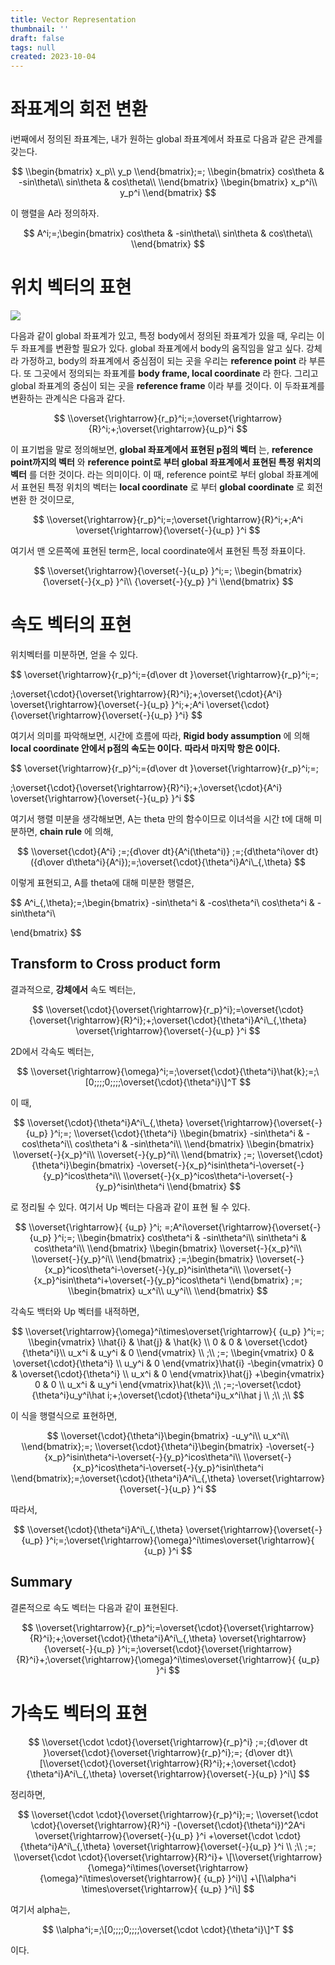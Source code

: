 ```yaml
---
title: Vector Representation
thumbnail: ''
draft: false
tags: null
created: 2023-10-04
---
```


# 좌표계의 회전 변환

i번째에서 정의된 좌표계는, 내가 원하는 global 좌표계에서 좌표로 다음과 같은 관계를 갖는다.

$$
\\begin{bmatrix}
x_p\\
y_p
\\end{bmatrix};=;
\\begin{bmatrix}
cos\theta & -sin\theta\\
sin\theta & cos\theta\\
\\end{bmatrix}
\\begin{bmatrix}
x_p^i\\
y_p^i
\\end{bmatrix}
$$

이 행렬을 A라 정의하자.

$$
A^i;=;\begin{bmatrix}
cos\theta & -sin\theta\\
sin\theta & cos\theta\\
\\end{bmatrix}
$$

# 위치 벡터의 표현

![](Pasted%20image%2020231004120604.png)

다음과 같이 global 좌표계가 있고, 특정 body에서 정의된 좌표계가 있을 때, 우리는 이 두 좌표계를 변환할 필요가 있다. global 좌표계에서 body의 움직임을 알고 싶다. 강체라 가정하고, body의 좌표계에서 중심점이 되는 곳을 우리는 **reference point** 라 부른다. 또 그곳에서 정의되는 좌표계를 **body frame, local coordinate** 라 한다. 그리고 global 좌표계의 중심이 되는 곳을 **reference frame** 이라 부를 것이다. 이 두좌표계를 변환하는 관계식은 다음과 같다.

$$
\\overset{\rightarrow}{r_p}^i;=;\overset{\rightarrow}{R}^i;+;\overset{\rightarrow}{u_p}^i
$$

이 표기법을 말로 정의해보면, **global 좌표계에서 표현된 p점의 벡터** 는, **reference point까지의 벡터** 와 **reference point로 부터 global 좌표계에서 표현된 특정 위치의 벡터** 를 더한 것이다. 라는 의미이다. 이 때, reference point로 부터 global 좌표계에서 표현된 특정 위치의 벡터는 **local coordinate** 로 부터 **global coordinate** 로 회전 변환 한 것이므로,

$$
\\overset{\rightarrow}{r_p}^i;=;\overset{\rightarrow}{R}^i;+;A^i \overset{\rightarrow}{\overset{-}{u_p} }^i
$$

여기서 맨 오른쪽에 표현된 term은, local coordinate에서 표현된 특정 좌표이다.

$$
\\overset{\rightarrow}{\overset{-}{u_p} }^i;=;
\\begin{bmatrix}
{\overset{-}{x_p} }^i\\
{\overset{-}{y_p} }^i
\\end{bmatrix}
$$

# 속도 벡터의 표현

위치벡터를 미분하면, 얻을 수 있다.

$$
\\overset{\rightarrow}{r_p}^i;={d\over dt }\overset{\rightarrow}{r_p}^i;=;

;\overset{\cdot}{\overset{\rightarrow}{R}^i};+;\overset{\cdot}{A^i} \overset{\rightarrow}{\overset{-}{u_p} }^i;+;A^i \overset{\cdot}{\overset{\rightarrow}{\overset{-}{u_p} }^i}
$$

여기서 의미를 파악해보면, 시간에 흐름에 따라, **Rigid body assumption** 에 의해 **local coordinate 안에서 p점의 속도는 0이다.** **따라서 마지막 항은 0이다.**

$$
\\overset{\rightarrow}{r_p}^i;={d\over dt }\overset{\rightarrow}{r_p}^i;=;

;\overset{\cdot}{\overset{\rightarrow}{R}^i};+;\overset{\cdot}{A^i} \overset{\rightarrow}{\overset{-}{u_p} }^i
$$

여기서 행렬 미분을 생각해보면, A는 theta 만의 함수이므로 이녀석을 시간 t에 대해 미분하면, **chain rule** 에 의해,

$$
\\overset{\cdot}{A^i} ;=;{d\over dt}{A^i(\theta^i)} ;=;{d\theta^i\over dt}({d\over d\theta^i}{A^i});=;\overset{\cdot}{\theta^i}A^i\_{,\theta}
$$

이렇게 표현되고, A를 theta에 대해 미분한 행렬은,

$$
A^i\_{,\theta};=;\begin{bmatrix}
-sin\theta^i & -cos\theta^i\\
cos\theta^i & -sin\theta^i\\

\\end{bmatrix}
$$

## Transform to Cross product form

결과적으로, **강체에서** 속도 벡터는,

$$
\\overset{\cdot}{\overset{\rightarrow}{r_p}^i};=\overset{\cdot}{\overset{\rightarrow}{R}^i};+;\overset{\cdot}{\theta^i}A^i\_{,\theta} \overset{\rightarrow}{\overset{-}{u_p} }^i
$$

2D에서 각속도 벡터는,

$$
\\overset{\rightarrow}{\omega}^i;=;\overset{\cdot}{\theta^i}\hat{k};=;\[0;;;;0;;;;\overset{\cdot}{\theta^i}\]^T
$$

이 때,

$$
\\overset{\cdot}{\theta^i}A^i\_{,\theta} \overset{\rightarrow}{\overset{-}{u_p} }^i;=;
\\overset{\cdot}{\theta^i}
\\begin{bmatrix}
-sin\theta^i & -cos\theta^i\\
cos\theta^i & -sin\theta^i\\
\\end{bmatrix}
\\begin{bmatrix}
\\overset{-}{x_p}^i\\
\\overset{-}{y_p}^i\\
\\end{bmatrix}
;=;
\\overset{\cdot}{\theta^i}\begin{bmatrix}
-\overset{-}{x_p}^isin\theta^i-\overset{-}{y_p}^icos\theta^i\\
\\overset{-}{x_p}^icos\theta^i-\overset{-}{y_p}^isin\theta^i
\\end{bmatrix}
$$

로 정리될 수 있다. 여기서 Up 벡터는 다음과 같이 표현 될 수 있다.

$$
\\overset{\rightarrow}{ {u_p} }^i;
=;A^i\overset{\rightarrow}{\overset{-}{u_p} }^i;=;
\\begin{bmatrix}
cos\theta^i & -sin\theta^i\\
sin\theta^i & cos\theta^i\\
\\end{bmatrix}
\\begin{bmatrix}
\\overset{-}{x_p}^i\\
\\overset{-}{y_p}^i\\
\\end{bmatrix}
;=;\begin{bmatrix}
\\overset{-}{x_p}^icos\theta^i-\overset{-}{y_p}^isin\theta^i\\
\\overset{-}{x_p}^isin\theta^i+\overset{-}{y_p}^icos\theta^i
\\end{bmatrix}
;=;
\\begin{bmatrix}
u_x^i\\
u_y^i\\
\\end{bmatrix}
$$

각속도 백터와 Up 벡터를 내적하면,

$$
\\overset{\rightarrow}{\omega}^i\times\overset{\rightarrow}{ {u_p} }^i;=;
\\begin{vmatrix}
\\hat{i} & \hat{j} & \hat{k} \\
0 & 0 & \overset{\cdot}{\theta^i}\\
u_x^i & u_y^i & 0
\\end{vmatrix}
\\
;\\
;=;
\\begin{vmatrix} 0 & \overset{\cdot}{\theta^i} \\ u_y^i & 0 \end{vmatrix}\hat{i}
-\begin{vmatrix} 0 & \overset{\cdot}{\theta^i} \\ u_x^i & 0 \end{vmatrix}\hat{j}
+\begin{vmatrix} 0 & 0 \\ u_x^i & u_y^i \end{vmatrix}\hat{k}\\
;\\
;=;-\overset{\cdot}{\theta^i}u_y^i\hat i;+;\overset{\cdot}{\theta^i}u_x^i\hat j
\\
;\\
;\\
$$

이 식을 행렬식으로 표현하면,

$$
\\overset{\cdot}{\theta^i}\begin{bmatrix}
-u_y^i\\
u_x^i\\
\\end{bmatrix};=;
\\overset{\cdot}{\theta^i}\begin{bmatrix}
-\overset{-}{x_p}^isin\theta^i-\overset{-}{y_p}^icos\theta^i\\
\\overset{-}{x_p}^icos\theta^i-\overset{-}{y_p}^isin\theta^i
\\end{bmatrix};=;\overset{\cdot}{\theta^i}A^i\_{,\theta} \overset{\rightarrow}{\overset{-}{u_p} }^i
$$

따라서,

$$
\\overset{\cdot}{\theta^i}A^i\_{,\theta} \overset{\rightarrow}{\overset{-}{u_p} }^i;=;\overset{\rightarrow}{\omega}^i\times\overset{\rightarrow}{ {u_p} }^i
$$

## Summary

결론적으로 속도 벡터는 다음과 같이 표현된다.

$$
\\overset{\rightarrow}{r_p}^i;=\overset{\cdot}{\overset{\rightarrow}{R}^i};+;\overset{\cdot}{\theta^i}A^i\_{,\theta} \overset{\rightarrow}{\overset{-}{u_p} }^i;=;\overset{\cdot}{\overset{\rightarrow}{R}^i}+;\overset{\rightarrow}{\omega}^i\times\overset{\rightarrow}{ {u_p} }^i
$$

# 가속도 벡터의 표현

$$
\\overset{\cdot \cdot}{\overset{\rightarrow}{r_p}^i}
;=;{d\over dt }\overset{\cdot}{\overset{\rightarrow}{r_p}^i};=;
{d\over dt}\[\\overset{\cdot}{\overset{\rightarrow}{R}^i};+;\overset{\cdot}{\theta^i}A^i\_{,\theta} \overset{\rightarrow}{\overset{-}{u_p} }^i\]
$$

정리하면,

$$
\\overset{\cdot \cdot}{\overset{\rightarrow}{r_p}^i};=;
\\overset{\cdot \cdot}{\overset{\rightarrow}{R}^i}
-(\overset{\cdot}{\theta^i})^2A^i \overset{\rightarrow}{\overset{-}{u_p} }^i
+\overset{\cdot \cdot}{\theta^i}A^i\_{,\theta} \overset{\rightarrow}{\overset{-}{u_p} }^i
\\
;\\
;=;
\\overset{\cdot \cdot}{\overset{\rightarrow}{R}^i}+
\[\\overset{\rightarrow}{\omega}^i\times(\overset{\rightarrow}{\omega}^i\times\overset{\rightarrow}{ {u_p} }^i)\]
+\[\\alpha^i \times\overset{\rightarrow}{ {u_p} }^i\]
$$

여기서 alpha는,

$$
\\alpha^i;=;\[0;;;;0;;;;\overset{\cdot \cdot}{\theta^i}\]^T
$$

이다.
